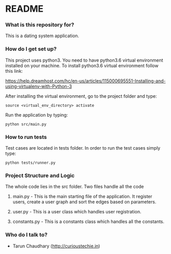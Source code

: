 # README #

### What is this repository for? ###

This is a dating system application.

### How do I get set up? ###

This project uses python3. You need to have 
python3.6 virtual environment installed on your machine.
To install python3.6 virtual environment follow this link:
 
https://help.dreamhost.com/hc/en-us/articles/115000695551-Installing-and-using-virtualenv-with-Python-3 

After installing the virtual environment, go to the project folder and type: 

    source <virtual_env_directory> activate
    
Run the application by typing:
    
    python src/main.py


### How to run tests
Test cases are located in tests folder.
In order to run the test cases simply type:

    python tests/runner.py

### Project Structure and Logic

The whole code lies in the src folder. Two files handle all the code
1. main.py - This is the main starting file of the application. It register users, create a user graph and sort the edges based on parameters.

2. user.py - This is a user class which handles user registration.

3. constants.py - This is a constants class which handles all the constants.

### Who do I talk to? ###

* Tarun Chaudhary (http://curioustechie.in)